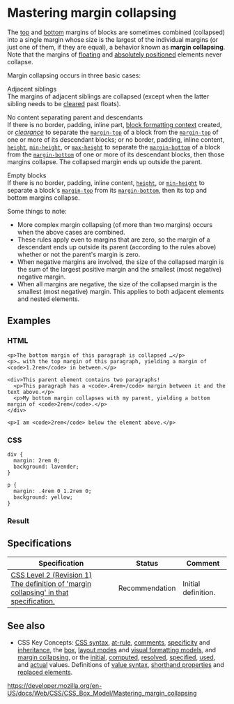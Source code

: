 # Mastering margin collapsing

The [top](../margin-top) and [bottom](../margin-bottom) margins of blocks are sometimes combined (collapsed) into a single margin whose size is the largest of the individual margins (or just one of them, if they are equal), a behavior known as **margin collapsing**. Note that the margins of [floating](../float) and [absolutely positioned](../position#absolute) elements never collapse.

Margin collapsing occurs in three basic cases:

Adjacent siblings  
The margins of adjacent siblings are collapsed (except when the latter sibling needs to be [cleared](../clear) past floats).

No content separating parent and descendants  
If there is no border, padding, inline part, [block formatting context](https://developer.mozilla.org/en-US/docs/Web/Guide/CSS/Block_formatting_context) created, or _[clearance](../clear)_ to separate the [`margin-top`](../margin-top) of a block from the [`margin-top`](../margin-top) of one or more of its descendant blocks; or no border, padding, inline content, [`height`](../height), [`min-height`](../min-height), or [`max-height`](../max-height) to separate the [`margin-bottom`](../margin-bottom) of a block from the [`margin-bottom`](../margin-bottom) of one or more of its descendant blocks, then those margins collapse. The collapsed margin ends up outside the parent.

Empty blocks  
If there is no border, padding, inline content, [`height`](../height), or [`min-height`](../min-height) to separate a block's [`margin-top`](../margin-top) from its [`margin-bottom`](../margin-bottom), then its top and bottom margins collapse.

Some things to note:

- More complex margin collapsing (of more than two margins) occurs when the above cases are combined.
- These rules apply even to margins that are zero, so the margin of a descendant ends up outside its parent (according to the rules above) whether or not the parent's margin is zero.
- When negative margins are involved, the size of the collapsed margin is the sum of the largest positive margin and the smallest (most negative) negative margin.
- When all margins are negative, the size of the collapsed margin is the smallest (most negative) margin. This applies to both adjacent elements and nested elements.

## Examples

### HTML

    <p>The bottom margin of this paragraph is collapsed …</p>
    <p>… with the top margin of this paragraph, yielding a margin of <code>1.2rem</code> in between.</p>

    <div>This parent element contains two paragraphs!
      <p>This paragraph has a <code>.4rem</code> margin between it and the text above.</p>
      <p>My bottom margin collapses with my parent, yielding a bottom margin of <code>2rem</code>.</p>
    </div>

    <p>I am <code>2rem</code> below the element above.</p>

### CSS

    div {
      margin: 2rem 0;
      background: lavender;
    }

    p {
      margin: .4rem 0 1.2rem 0;
      background: yellow;
    }

### Result

## Specifications

<table><thead><tr class="header"><th>Specification</th><th>Status</th><th>Comment</th></tr></thead><tbody><tr class="odd"><td><a href="https://www.w3.org/TR/CSS2/box.html#collapsing-margins">CSS Level 2 (Revision 1)<br />
<span class="small">The definition of 'margin collapsing' in that specification.</span></a></td><td><span class="spec-rec">Recommendation</span></td><td>Initial definition.</td></tr></tbody></table>

## See also

- CSS Key Concepts: [CSS syntax](../syntax), [at-rule](../at-rule), [comments](../comments), [specificity](../specificity) and [inheritance](../inheritance), the [box](introduction_to_the_css_box_model), [layout modes](../layout_mode) and [visual formatting models](../visual_formatting_model), and [margin collapsing](mastering_margin_collapsing), or the [initial](../initial_value), [computed](../computed_value), [resolved](../resolved_value), [specified](../specified_value), [used](../used_value), and [actual](../actual_value) values. Definitions of [value syntax](../value_definition_syntax), [shorthand properties](../shorthand_properties) and [replaced elements](../replaced_element).

<a href="https://developer.mozilla.org/en-US/docs/Web/CSS/CSS_Box_Model/Mastering_margin_collapsing" class="_attribution-link">https://developer.mozilla.org/en-US/docs/Web/CSS/CSS_Box_Model/Mastering_margin_collapsing</a>
